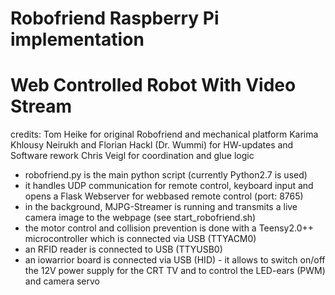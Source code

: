


# Robofriend Raspberry Pi implementation
# Web Controlled Robot With Video Stream

 credits: Tom Heike for original Robofriend and mechanical platform
          Karima Khlousy Neirukh and Florian Hackl (Dr. Wummi) for HW-updates and Software rework
          Chris Veigl for coordination and glue logic


- robofriend.py is the main python script (currently Python2.7 is used)
- it handles UDP communication for remote control, keyboard input and opens a Flask Webserver for webbased remote control (port: 8765)
- in the background, MJPG-Streamer is running and transmits a live camera image to the webpage (see start_robofriend.sh)
- the motor control and collision prevention is done with a Teensy2.0++ microcontroller which is connected via USB (TTYACM0)
- an RFID reader is connected to USB (TTYUSB0)
- an iowarrior board is connected via USB (HID) - it allows to switch on/off the 12V power supply for the CRT TV and to control the LED-ears (PWM) and camera servo


